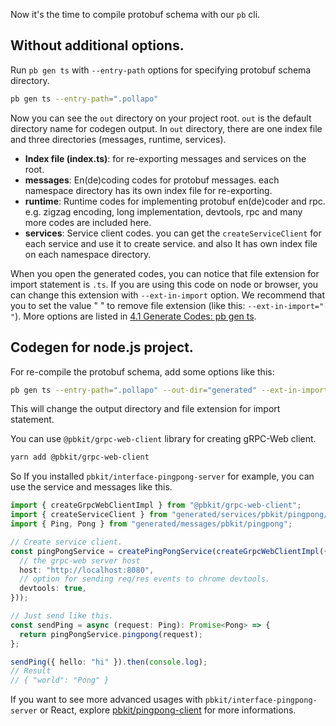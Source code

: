 Now it's the time to compile protobuf schema with our `pb` cli.

## Without additional options.

Run `pb gen ts` with `--entry-path` options for specifying protobuf schema
directory.

```bash
pb gen ts --entry-path=".pollapo"
```

Now you can see the `out` directory on your project root. `out` is the default
directory name for codegen output. In `out` directory, there are one index file
and three directories (messages, runtime, services).

- **Index file (index.ts)**: for re-exporting messages and services on the root.
- **messages**: En(de)coding codes for protobuf messages. each namespace
  directory has its own index file for re-exporting.
- **runtime**: Runtime codes for implementing protobuf en(de)coder and rpc. e.g.
  zigzag encoding, long implementation, devtools, rpc and many more codes are
  included here.
- **services**: Service client codes. you can get the `createServiceClient` for
  each service and use it to create service. and also It has own index file on
  each namespace directory.

When you open the generated codes, you can notice that file extension for import
statement is `.ts`. If you are using this code on node or browser, you can
change this extension with `--ext-in-import` option. We recommend that you to
set the value " " to remove file extension (like this: `--ext-in-import=" "`).
More options are listed in
[4.1 Generate Codes: pb gen ts](../pb/generate-codes#pb-gen-ts).

## Codegen for node.js project.

For re-compile the protobuf schema, add some options like this:

```bash
pb gen ts --entry-path=".pollapo" --out-dir="generated" --ext-in-import=" "
```

This will change the output directory and file extension for import statement.

You can use `@pbkit/grpc-web-client` library for creating gRPC-Web client.

```bash
yarn add @pbkit/grpc-web-client
```

So If you installed `pbkit/interface-pingpong-server` for example, you can use
the service and messages like this.

```typescript
import { createGrpcWebClientImpl } from "@pbkit/grpc-web-client";
import { createServiceClient } from "generated/services/pbkit/pingpong/PingPongService";
import { Ping, Pong } from "generated/messages/pbkit/pingpong";

// Create service client.
const pingPongService = createPingPongService(createGrpcWebClientImpl({
  // the grpc-web server host
  host: "http://localhost:8080",
  // option for sending req/res events to chrome devtools.
  devtools: true,
}));

// Just send like this.
const sendPing = async (request: Ping): Promise<Pong> => {
  return pingPongService.pingpong(request);
};

sendPing({ hello: "hi" }).then(console.log);
// Result
// { "world": "Pong" }
```

If you want to see more advanced usages with `pbkit/interface-pingpong-server`
or React, explore
[pbkit/pingpong-client](https://github.com/pbkit/pingpong-client) for more
informations.
